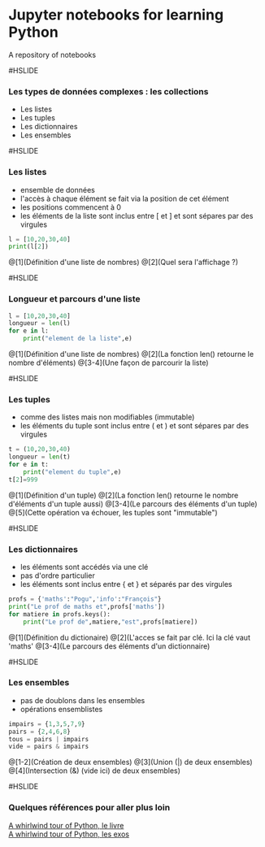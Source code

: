 # Jupyter notebooks for learning Python

A repository of notebooks

#HSLIDE

### Les types de données complexes : les collections

- Les listes
- Les tuples
- Les dictionnaires
- Les ensembles

#HSLIDE

### Les listes

- ensemble de données
- l'accès à chaque élément se fait via la position de cet élément
- les positions commencent à 0
- les éléments de la liste sont inclus entre [ et ] et sont sépares par des virgules

```python
l = [10,20,30,40]
print(l[2])
```
@[1](Définition d'une liste de nombres)
@[2](Quel sera l'affichage ?)

#HSLIDE

### Longueur et parcours d'une liste

```python
l = [10,20,30,40]
longueur = len(l)
for e in l:
    print("element de la liste",e)
```
@[1](Définition d'une liste de nombres)
@[2](La fonction len() retourne le nombre d'éléments)
@[3-4](Une façon de parcourir la liste)

#HSLIDE

### Les tuples

- comme des listes mais non modifiables (immutable)
- les éléments du tuple sont inclus entre ( et ) et sont sépares par des virgules

```python
t = (10,20,30,40)
longueur = len(t)
for e in t:
    print("element du tuple",e)
t[2]=999
```
@[1](Définition d'un tuple)
@[2](La fonction len() retourne le nombre d'éléments d'un tuple aussi)
@[3-4](Le parcours des éléments d'un tuple)
@[5](Cette opération va échouer, les tuples sont "immutable")

#HSLIDE

### Les dictionnaires

- les éléments sont accédés via une clé
- pas d'ordre particulier
- les éléments sont inclus entre { et } et séparés par des virgules

```python
profs = {'maths':"Pogu",'info':"François"}
print("Le prof de maths et",profs['maths'])
for matiere in profs.keys():
    print("Le prof de",matiere,"est",profs[matiere])
```
@[1](Définition du dictionaire)
@[2](L'acces se fait par clé. Ici la clé vaut 'maths'
@[3-4](Le parcours des éléments d'un dictionnaire)

#HSLIDE

### Les ensembles

- pas de doublons dans les ensembles
- opérations ensemblistes

```python
impairs = {1,3,5,7,9}
pairs = {2,4,6,8}
tous = pairs | impairs
vide = pairs & impairs
```
@[1-2](Création de deux ensembles)
@[3](Union (|) de deux ensembles)
@[4](Intersection (&) (vide ici) de deux ensembles)

#HSLIDE

### Quelques références pour aller plus loin

[A whirlwind tour of Python, le livre](http://www.oreilly.com/programming/free/files/a-whirlwind-tour-of-python.pdf)
<br>
[A whirlwind tour of Python, les exos](https://github.com/jakevdp/WhirlwindTourOfPython)

